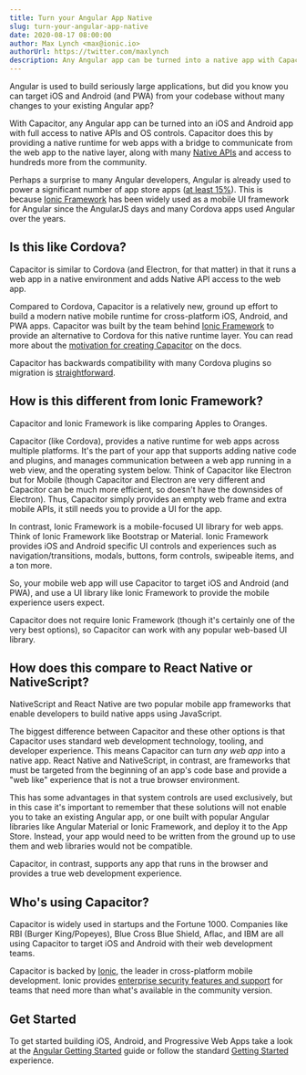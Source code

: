 ```yaml
---
title: Turn your Angular App Native
slug: turn-your-angular-app-native
date: 2020-08-17 08:00:00
author: Max Lynch <max@ionic.io>
authorUrl: https://twitter.com/maxlynch
description: Any Angular app can be turned into a native app with Capacitor
---
```


Angular is used to build seriously large applications, but did you know you can target iOS and Android (and PWA) from your codebase without many changes to your existing Angular app?

With Capacitor, any Angular app can be turned into an iOS and Android app with full access to native APIs and OS controls. Capacitor does this by providing a native runtime for web apps with a bridge to communicate from the web app to the native layer, along with many [Native APIs](https://capacitorjs.com/docs/apis) and access to hundreds more from the community.

Perhaps a surprise to many Angular developers, Angular is already used to power a significant number of app store apps ([at least 15%](https://appfigures.com/top-sdks/development/apps)). This is because [Ionic Framework](https://ionicframework.com/) has been widely used as a mobile UI framework for Angular since the AngularJS days and many Cordova apps used Angular over the years.

<!--more-->

## Is this like Cordova?

Capacitor is similar to Cordova (and Electron, for that matter) in that it runs a web app in a native environment and adds Native API access to the web app. 

Compared to Cordova, Capacitor is a relatively new, ground up effort to build a modern native mobile runtime for cross-platform iOS, Android, and PWA apps. Capacitor was built by the team behind [Ionic Framework](https://ionicframework.com/) to provide an alternative to Cordova for this native runtime layer. You can read more about the [motivation for creating Capacitor](https://capacitorjs.com/docs/cordova) on the docs.

Capacitor has backwards compatibility with many Cordova plugins so migration is [straightforward](https://capacitorjs.com/cordova).

## How is this different from Ionic Framework?

Capacitor and Ionic Framework is like comparing Apples to Oranges.

Capacitor (like Cordova), provides a native runtime for web apps across multiple platforms. It's the part of your app that supports adding native code and plugins, and manages communication between a web app running in a web view, and the operating system below. Think of Capacitor like Electron but for Mobile (though Capacitor and Electron are very different and Capacitor can be much more efficient, so doesn't have the downsides of Electron). Thus, Capacitor simply provides an empty web frame and extra mobile APIs, it still needs you to provide a UI for the app.

In contrast, Ionic Framework is a mobile-focused UI library for web apps. Think of Ionic Framework like Bootstrap or Material. Ionic Framework provides iOS and Android specific UI controls and experiences such as navigation/transitions, modals, buttons, form controls, swipeable items, and a ton more.

So, your mobile web app will use Capacitor to target iOS and Android (and PWA), and use a UI library like Ionic Framework to provide the mobile experience users expect.

Capacitor does not require Ionic Framework (though it's certainly one of the very best options), so Capacitor can work with any popular web-based UI library.

## How does this compare to React Native or NativeScript?

NativeScript and React Native are two popular mobile app frameworks that enable developers to build native apps using JavaScript.

The biggest difference between Capacitor and these other options is that Capacitor uses standard web development technology, tooling, and developer experience.  This means Capacitor can turn *any web app* into a native app. React Native and NativeScript, in contrast, are frameworks that must be targeted from the beginning of an app's code base and provide a "web like" experience that is not a true browser environment.

This has some advantages in that system controls are used exclusively, but in this case it's important to remember that these solutions will not enable you to take an existing Angular app, or one built with popular Angular libraries like Angular Material or Ionic Framework, and deploy it to the App Store. Instead, your app would need to be written from the ground up to use them and web libraries would not be compatible.

Capacitor, in contrast, supports any app that runs in the browser and provides a true web development experience.

## Who's using Capacitor?

Capacitor is widely used in startups and the Fortune 1000. Companies like RBI (Burger King/Popeyes), Blue Cross Blue Shield, Aflac, and IBM are all using Capacitor to target iOS and Android with their web development teams.

Capacitor is backed by [Ionic](https://ionic.io/), the leader in cross-platform mobile development. Ionic provides [enterprise security features and support](https://ionicframework.com/native) for teams that need more than what's available in the community version.

## Get Started

To get started building iOS, Android, and Progressive Web Apps take a look at the [Angular Getting Started](https://capacitorjs.com/solution/angular) guide or follow the standard [Getting Started](https://capacitorjs.com/docs/getting-started) experience.